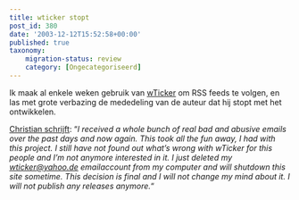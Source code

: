```yaml
---
title: wticker stopt
post_id: 380
date: '2003-12-12T15:52:58+00:00'
published: true
taxonomy:
    migration-status: review
    category: [Ongecategoriseerd]
---
```

Ik maak al enkele weken gebruik van [wTicker](http://www.wticker.org/) om RSS feeds te volgen, en las met grote verbazing de mededeling van de auteur dat hij stopt met het ontwikkelen.

[Christian schrijft](http://www.wticker.org/mt/archives/000040.html): “*I received a whole bunch of real bad and abusive emails over the past days and now again. This took all the fun away, I had with this project. I still have not found out what’s wrong with wTicker for this people and I’m not anymore interested in it. I just deleted my wticker@yahoo.de emailaccount from my computer and will shutdown this site sometime. This decision is final and I will not change my mind about it. I will not publish any releases anymore.*“